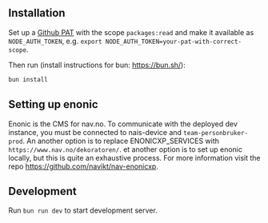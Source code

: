 ## Installation

Set up a [Github PAT](https://docs.github.com/en/authentication/keeping-your-account-and-data-secure/managing-your-personal-access-tokens) with the scope `packages:read` and make it available as `NODE_AUTH_TOKEN`, e.g. `export NODE_AUTH_TOKEN=your-pat-with-correct-scope`.

Then run (install instructions for bun: https://bun.sh/):

```bash
bun install
```

## Setting up enonic

Enonic is the CMS for nav.no. To communicate with the deployed dev instance, you must be connected to nais-device and `team-personbruker-prod`. An another option is to replace ENONICXP_SERVICES with `https://www.nav.no/dekoratoren/`.
et another option is to set up enonic locally, but this is quite an exhaustive process. For more information visit the repo https://github.com/navikt/nav-enonicxp.

## Development

Run `bun run dev` to start development server.

